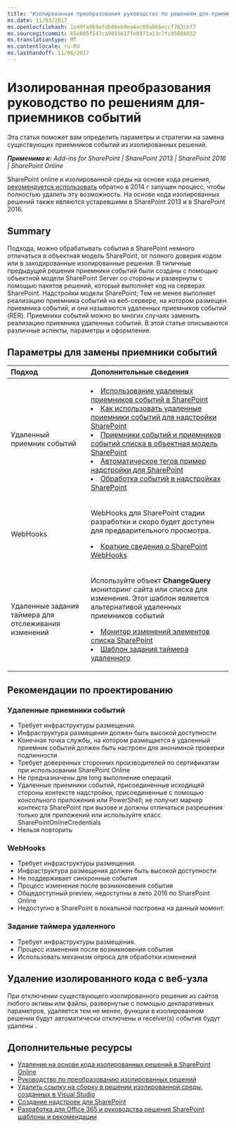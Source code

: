 ```yaml
---
title: "Изолированная преобразования руководство по решениям для-приемников событий"
ms.date: 11/03/2017
ms.openlocfilehash: 1e49fa9b9afdb06eb9ea4ec09a866eccf703cbf7
ms.sourcegitcommit: 65e885f547ca9055617fe0871a13c7fc85086032
ms.translationtype: MT
ms.contentlocale: ru-RU
ms.lasthandoff: 11/06/2017
---
```

# <a name="sandbox-solution-transformation-guidance---event-receivers"></a>Изолированная преобразования руководство по решениям для-приемников событий 
Эта статья поможет вам определить параметры и стратегии на замена существующих приемников событий из изолированных решений.

_**Применимо к:** Add-ins for SharePoint | SharePoint 2013 | SharePoint 2016 | SharePoint Online_

SharePoint online и изолированной среды на основе кода решения, [рекомендуется использовать](https://blogs.msdn.microsoft.com/sharepointdev/2014/01/14/deprecation-of-custom-code-in-sandboxed-solutions/) обратно в 2014 г запущен процесс, чтобы полностью удалить эту возможность. На основе кода изолированных решений также являются устаревшими в SharePoint 2013 и в SharePoint 2016.

## <a name="summary"></a>Summary

Подхода, можно обрабатывать события в SharePoint немного отличаться в объектная модель SharePoint, от полного доверия кодом или в закодированные изолированные решения. В типичные предыдущей решения приемники событий были созданы с помощью объектной модели SharePoint Server со стороны и развернуты с помощью пакетов решений, который выполняет код на серверах SharePoint. Надстройки модели SharePoint; Тем не менее выполняет реализацию приемника событий на веб-сервере, на котором размещен приемника событий, и они называются удаленных приемников событий (RER). Приемники событий можно во многих случаях заменить реализацию приемника удаленных событий. В этой статье описываются различные аспекты, параметры и оформление.


## <a name="options-for-replacing-event-receivers"></a>Параметры для замены приемники событий
<a name="sectionSection2"> </a>

|**Подход**|**Дополнительные сведения**|
|:-----|:-----|
|Удаленный приемник событий|</p><lu><li>[Использование удаленных приемников событий в SharePoint](https://msdn.microsoft.com/en-us/pnp_articles/use-remote-event-receivers-in-sharepoint)</li><li>[Как использовать удаленные приемники событий для надстройки SharePoint](https://channel9.msdn.com/blogs/OfficeDevPnP/How-to-use-remote-event-receivers-for-your-SharePoint-add-ins)</li><li>[Приемники событий и приемников событий списка в объектная модель SharePoint](https://msdn.microsoft.com/en-us/pnp_articles/event-receiver-and-list-event-receiver-sharepoint-add-in)</li></lu><li>[Автоматическое тегов пример надстройки для SharePoint](https://msdn.microsoft.com/en-us/pnp_articles/autotagging-sample-app-for-sharepoint)</li><li>[Обработка событий в надстройках SharePoint](https://msdn.microsoft.com/en-us/library/office/jj220048.aspx)</li></lu></p>|
|WebHooks|<p>WebHooks для SharePoint стадии разработки и скоро будет доступен для предварительного просмотра.<lu><li>[Краткие сведения о SharePoint WebHooks](http://dev.office.com/blogs/introducing-sharepoint-webhooks)</li></p>
|Удаленные задания таймера для отслеживания изменений|<p>Используйте объект **ChangeQuery** мониторинг сайта или списка для изменения. Этот шаблон является альтернативой удаленных приемников событий<lu><li>[Монитор изменений элементов списка SharePoint](https://github.com/SharePoint/PnP/tree/master/Samples/Core.ListItemChangeMonitor)</li><li>[Шаблон задания таймера удаленного](https://github.com/SharePoint/PnP/tree/master/Samples/Core.SimpleTimerJob)</p>|

## <a name="design-considerations"></a>Рекомендации по проектированию
### <a name="remote-event-receivers"></a>Удаленные приемники событий
- Требует инфраструктуры размещения.
- Инфраструктура размещения должен быть высокой доступности
- Конечная точка службы, на котором размещается в удаленный приемник событий должен быть настроен для анонимной проверки подлинности
- Требует доверенных сторонних производителей по сертификатам при использовании SharePoint Online
- Не предназначены для long выполнение операций 
- Удаленные приемники событий, присоединенные исходящей стороны контексте надстройки, присоединенные с помощью консольного приложения или PowerShell; не получит маркер контекста SharePoint при вызове и должны отличаться разрешения только для приложений или используйте класс SharePointOnlineCredentials
- Нельзя повторить 

### <a name="webhooks"></a>WebHooks
- Требует инфраструктуры размещения.
- Инфраструктура размещения должен быть высокой доступности
- Не поддерживает синхронные события
- Процесс изменения после возникновения события
- Общедоступный preview, недоступны в лето 2016 по SharePoint Online
- Недоступно в SharePoint в локальной построена на данный момент.

### <a name="remote-timer-job"></a>Задание таймера удаленного
- Требует инфраструктуры размещения.
- Процесс изменения после возникновения события
- Использовать механизм опроса для обработки изменений

## <a name="removing-your-sandbox-code-from-your-site"></a>Удаление изолированного кода с веб-узла
<a name="sectionSection3"></a>При отключении существующего изолированного решения из сайтов любого активы или файлы, развернутые с помощью декларативных параметров, удаляется тем не менее, функции в изолированном решении будут автоматически отключены и receiver(s) события будут удалены . 

## <a name="additional-resources"></a>Дополнительные ресурсы
<a name="bk_addresources"> </a>
-  [Удаление на основе кода изолированных решений в SharePoint Online](http://dev.office.com/blogs/removing-code-based-sandbox-solutions-in-sharepoint-online)
-  [Руководство по преобразованию изолированных решений](https://msdn.microsoft.com/en-us/pnp_articles/sandbox-solution-transformation-guidance)
-  [Удалить ссылку на сборку в решении изолированной среды, созданных в Visual Studio](https://support.microsoft.com/en-us/kb/3183084)
-  [Создание надстроек для SharePoint](https://msdn.microsoft.com/library/office/fp179930.aspx)
-  [Разработка для Office 365 и руководства решения SharePoint шаблоны и рекомендации](https://msdn.microsoft.com/en-us/pnp_articles/office-365-development-patterns-and-practices-solution-guidance)
